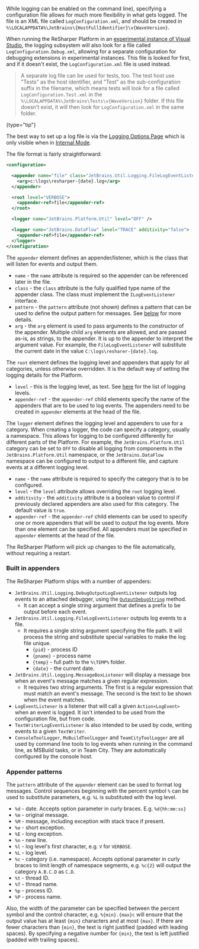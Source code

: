 [//]: # (title: Advanced Configuration)

While logging can be enabled on the command line), specifying a configuration file allows for much more flexibility in what gets logged. The file is an XML file called `LogConfiguration.xml`, and should be created in `%\LOCALAPPDATA%\JetBrains\{HostFullIdentifier}\v{WaveVersion}`.

[//]: # ( >  The `{HostFullIdentifier}` is the name of the installation folder for the current host, such as `ReSharperPlatformVs12` for Visual Studio 2013. More details can be found in the section on [Host Identifiers]&#40;HostIdentifiers.md&#41;. Similarly, the `{WaveVersion}` is the version of the [ReSharper Platform Wave]&#40;PlatformVersioning.md&#41;, e.g. `v05` for ReSharper 10.0 or `v04` for ReSharper 9.2.)
[//]: # ( >)
[//]: # ( {type="note"})

When running the ReSharper Platform in an [experimental instance of Visual Studio](running_plugin.md), the logging subsystem will also look for a file called `LogConfiguration.Debug.xml`, allowing for a separate configuration for debugging extensions in experimental instances. This file is looked for first, and if it doesn't exist, the `LogConfiguration.xml` file is used instead.

 >  A separate log file can be used for tests, too. The test host use "Tests" as the host identifier, and "Test" as the sub-configuration suffix in the filename, which means tests will look for a file called `LogConfiguration.Test.xml` in the `%\LOCALAPPDATA%\JetBrains\Tests\v{WaveVersion}` folder. If this file doesn't exist, it will then look for `LogConfiguration.xml` in the same folder.
 >
 {type="tip"}

The best way to set up a log file is via the [Logging Options Page](Logging.md#logging-options-page) which is only visible when in [Internal Mode](internal_mode.md).

The file format is fairly straightforward:

```xml
<configuration>

  <appender name="file" class="JetBrains.Util.Logging.FileLogEventListener">
    <arg>c:\logs\resharper-{date}.log</arg>
  </appender>

  <root level="VERBOSE">
    <appender-ref>file</appender-ref>
  </root>

  <logger name="JetBrains.Platform.Util" level="OFF" />

  <logger name="JetBrains.DataFlow" level="TRACE" additivity="false">
    <appender-ref>file</appender-ref>
  </logger>
</configuration>
```

The `appender` element defines an appender/listener, which is the class that will listen for events and output them.

* `name` - the `name` attribute is required so the appender can be referenced later in the file.
* `class` - the `class` attribute is the fully qualified type name of the appender class. The class must implement the `ILogEventListener` interface.
* `pattern` - the `pattern` attribute (not shown) defines a pattern that can be used to define the output pattern for messages. See [below](#appender-patterns) for more details.
* `arg` - the `arg` element is used to pass arguments to the constructor of the appender. Multiple child `arg` elements are allowed, and are passed as-is, as strings, to the appender. It is up to the appender to interpret the argument value. For example, the `FileLogEventListener` will substitute the current date in the value `C:\logs\resharer-{date}.log`.

The `root` element defines the logging level and appenders that apply for all categories, unless otherwise overridden. It is the default way of setting the logging details for the Platform.

* `level` - this is the logging level, as text. See [here](Logging.md#logging-levels) for the list of logging levels.
* `appender-ref` - the `appender-ref` child elements specify the name of the appenders that are to be used to log events. The appenders need to be created in `appender` elements at the head of the file.

The `logger` element defines the logging level and appenders to use for a category. When creating a logger, the code can specify a category, usually a namespace. This allows for logging to be configured differently for different parts of the Platform. For example, the `JetBrains.Platform.Util` category can be set to `OFF` to disable all logging from components in the `JetBrains.Platform.Util` namespace, or the `JetBrains.DataFlow` namespace can be configured to output to a different file, and capture events at a different logging level.

* `name` - the `name` attribute is required to specify the category that is to be configured.
* `level` - the `level` attribute allows overriding the `root` logging level.
* `additivity` - the `additivity` attribute is a boolean value to control if previously declared appenders are also used for this category. The default value is `true`.
* `appender-ref` - the `appender-ref` child elements can be used to specify one or more appenders that will be used to output the log events. More than one element can be specified. All appenders must be specified in `appender` elements at the head of the file.

The ReSharper Platform will pick up changes to the file automatically, without requiring a restart.

### Built in appenders

The ReSharper Platform ships with a number of appenders:

* `JetBrains.Util.Logging.DebugOutputLogEventListener` outputs log events to an attached debugger, using the [`OutputDebugString`](http://msdn.microsoft.com/en-us/library/windows/desktop/aa363362.aspx) method.
    * It can accept a single string argument that defines a prefix to be output before each event.
* `JetBrains.Util.Logging.FileLogEventListener` outputs log events to a file.
    * It requires a single string argument specifying the file path. It will process the string and substitute special variables to make the log file unique.
        * `{pid}` - process ID
        * `{pname}` - process name
        * `{temp}` - full path to the `%\TEMP%` folder.
        * `{date}` - the current date.
* `JetBrains.Util.Logging.MessageBoxListener` will display a message box when an event's message matches a given regular expression.
    * It requires two string arguments. The first is a regular expression that must match an event's message. The second is the text to be shown when the event matches.
* `LogEventListener` is a listener that will call a given `Action<LogEvent>` when an event is logged. It isn't intended to be used from the configuration file, but from code.
* `TextWriterLogEventListener` is also intended to be used by code, writing events to a given `TextWriter`.
* `ConsoleToolLogger`, `MsBuildToolLogger` and `TeamCityToolLogger` are all used by command line tools to log events when running in the command line, as MSBuild tasks, or in Team City. They are automatically configured by the console host.

### Appender patterns

The `pattern` attribute of the `appender` element can be used to format log messages. Control sequences beginning with the percent symbol `%` can be used to substitute parameters, e.g. `%L` is substituted with the log level.

* `%d` - date. Accepts option parameter in curly braces. E.g. `%d{hh:mm:ss}`
* `%m` - original message.
* `%M` - message, including exception with stack trace if present.
* `%e` - short exception.
* `%E` - long exception.
* `%n` - new line.
* `%l` - log level's first character, e.g. `V` for `VERBOSE`.
* `%L` - log level.
* `%c` - category (i.e. namespace). Accepts optional parameter in curly braces to limit length of namespace segments, e.g. `%c{2}` will output the category `A.B.C.D` as `C.D`.
* `%t` - thread ID.
* `%T` - thread name.
* `%p` - process ID.
* `%P` - process name.

Also, the width of the parameter can be specified between the percent symbol and the control character, e.g. `%{min}.{max}c` will ensure that the output value has at least `{min}` characters and at most `{max}`. If there are fewer characters than `{min}`, the text is right justified (padded with leading spaces). By specifying a negative number for `{min}`, the text is left justified (padded with trailing spaces).
